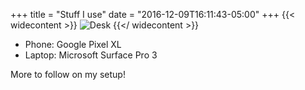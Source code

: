 +++
title = "Stuff I use"
date = "2016-12-09T16:11:43-05:00"
+++
{{< widecontent >}}
<img src="/img/desk.jpg" alt="Desk" class="boxshadow">
{{</ widecontent >}}

- Phone: Google Pixel XL
- Laptop: Microsoft Surface Pro 3

More to follow on my setup!